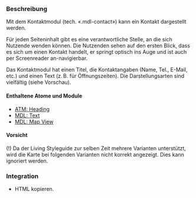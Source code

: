 ### Beschreibung
 
<p>Mit dem Kontaktmodul (tech. «.mdl-contact») kann ein Kontakt dargestellt werden.</p>
 
<p>Für jeden Seiteninhalt gibt es eine verantwortliche Stelle, an die sich Nutzende wenden können. Die Nutzenden sehen auf den ersten Blick, dass es sich um einen Kontakt handelt, er springt optisch ins Auge und ist auch per Screenreader an-navigierbar.</p>
 
<p>Das Kontaktmodul hat einen Titel, die Kontaktangaben (Name, Tel., E-Mail, etc.) und einen Text (z.&#8239B. für Öffnungszeiten). Die Darstellungsarten sind vielfältig (siehe Vorschau).</p>
 
#### Enthaltene Atome und Module
* <a href="../../atoms/headings/headings.html">ATM: Heading</a> 
* <a href="../richtext/richtext.html">MDL: Text</a>
* <a href="../map_view/map_view.html">MDL: Map View</a>
 
#### Vorsicht
(!) Da der Living Styleguide zur selben Zeit mehrere Varianten unterstützt, wird die Karte bei folgenden Varianten nicht korrekt angezeigt. Dies kann ignoriert werden.
 
### Integration
 
* HTML kopieren.
 

